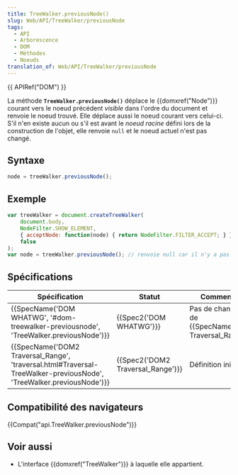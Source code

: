 ```yaml
---
title: TreeWalker.previousNode()
slug: Web/API/TreeWalker/previousNode
tags:
  - API
  - Arborescence
  - DOM
  - Méthodes
  - Noeuds
translation_of: Web/API/TreeWalker/previousNode
---
```

{{ APIRef("DOM") }}

La méthode **`TreeWalker.previousNode()`** déplace le {{domxref("Node")}} courant vers le noeud précédent _visible_ dans l'ordre du document et renvoie le noeud trouvé. Elle déplace aussi le noeud courant vers celui-ci. S'il n'en existe aucun ou s'il est avant le _noeud racine_ défini lors de la construction de l'objet, elle renvoie `null` et le noeud actuel n'est pas changé.

## Syntaxe

```js
node = treeWalker.previousNode();
```

## Exemple

```js
var treeWalker = document.createTreeWalker(
    document.body,
    NodeFilter.SHOW_ELEMENT,
    { acceptNode: function(node) { return NodeFilter.FILTER_ACCEPT; } },
    false
);
var node = treeWalker.previousNode(); // renvoie null car il n'y a pas de parent
```

## Spécifications

| Spécification                                                                                                                                            | Statut                                       | Commentaire                                                           |
| -------------------------------------------------------------------------------------------------------------------------------------------------------- | -------------------------------------------- | --------------------------------------------------------------------- |
| {{SpecName('DOM WHATWG', '#dom-treewalker-previousnode', 'TreeWalker.previousNode')}}                                         | {{Spec2('DOM WHATWG')}}             | Pas de changement de {{SpecName('DOM2 Traversal_Range')}} |
| {{SpecName('DOM2 Traversal_Range', 'traversal.html#Traversal-TreeWalker-previousNode', 'TreeWalker.previousNode')}} | {{Spec2('DOM2 Traversal_Range')}} | Définition initiale.                                                  |

## Compatibilité des navigateurs

{{Compat("api.TreeWalker.previousNode")}}

## Voir aussi

- L'interface {{domxref("TreeWalker")}} à laquelle elle appartient.
